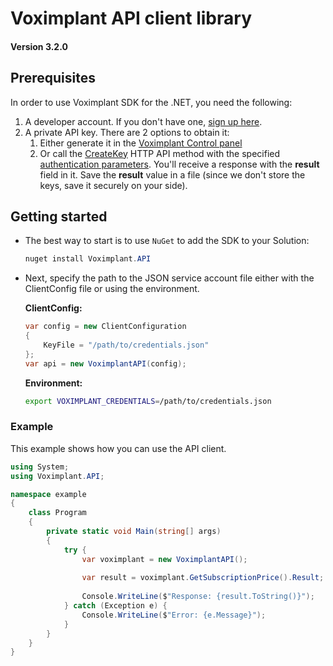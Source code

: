 # Voximplant API client library

#### Version 3.2.0

## Prerequisites

In order to use Voximplant SDK for the .NET, you need the following:

1. A developer account. If you don't have one, [sign up here](https://voximplant.com/sign-up/).
2. A private API key. There are 2 options to obtain it:
    1. Either generate it in the [Voximplant Control panel](https://manage.voximplant.com/settings/service_accounts)
    1. Or call the [CreateKey](https://voximplant.com/docs/references/httpapi/managing_role_system#createkey) HTTP API
       method with the
       specified [authentication parameters](https://voximplant.com/docs/references/httpapi/auth_parameters). You'll
       receive a response with the __result__ field in it. Save the __result__ value in a file (since we don't store the
       keys, save it securely on your side).

## Getting started

* The best way to start is to use `NuGet` to add the SDK to your Solution:

  ```powershell
  nuget install Voximplant.API
  ```

* Next, specify the path to the JSON service account file either with the ClientConfig file or using the environment.

  **ClientConfig:**
  ```csharp
  var config = new ClientConfiguration
  {
      KeyFile = "/path/to/credentials.json"
  };
  var api = new VoximplantAPI(config);
  ```

  **Environment:**
  ```bash
  export VOXIMPLANT_CREDENTIALS=/path/to/credentials.json
  ```

### Example

This example shows how you can use the API client.

```csharp
using System;
using Voximplant.API;

namespace example
{
    class Program
    {
        private static void Main(string[] args)
        {
            try {
                var voximplant = new VoximplantAPI();
                
                var result = voximplant.GetSubscriptionPrice().Result;
                
                Console.WriteLine($"Response: {result.ToString()}");
            } catch (Exception e) {
                Console.WriteLine($"Error: {e.Message}");
            }
        }
    }
}
```
